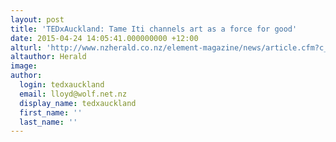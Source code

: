 ```yaml
---
layout: post
title: 'TEDxAuckland: Tame Iti channels art as a force for good'
date: 2015-04-24 14:05:41.000000000 +12:00
alturl: 'http://www.nzherald.co.nz/element-magazine/news/article.cfm?c_id=1503340&objectid=11438054'
altauthor: Herald
image:
author:
  login: tedxauckland
  email: lloyd@wolf.net.nz
  display_name: tedxauckland
  first_name: ''
  last_name: ''
---
```

